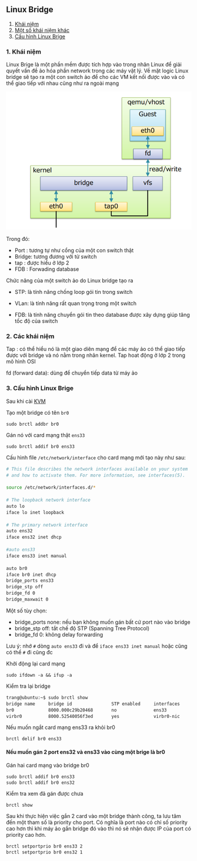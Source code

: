 
## Linux Bridge

1. [Khái niệm](#kn)
2. [Một số khái niệm khác](#knk)
3. [Cấu hình Linux Brige](#config)

<a name="kn"></a>
### 1. Khái niệm
Linux Brige là một phần mềm được tích hợp vào trong nhân Linux để giải quyết vấn đề ảo hóa phần network trong các máy vật lý. Về mặt logic Linux bridge sẽ tạo ra một con switch ảo để cho các VM kết nối được vào và có thể giao tiếp với nhau cũng như ra ngoài mạng

<img src="img/1.png">

Trong đó:

* Port : tương tự như cổng của một con switch thật
* Bridge: tương đương với từ switch
* tap : được hiểu ở lớp 2
* FDB : Forwading database

Chức năng của một switch ảo do Linux bridge tạo ra

* STP: là tính năng chống loop gói tin trong switch

* VLan: là tính năng rất quan trọng trong một switch

* FDB: là tính năng chuyển gói tin theo database được xây dựng giúp tăng tốc độ của switch

<a name="knk"></a>
### 2. Các khái niệm

Tap : có thể hiểu nó là một giao diên mạng để các máy ảo có thể giao tiếp được với bridge và nó nằm trong nhân kernel. Tap hoat động ở lớp 2 trong mô hình OSI

fd (forward data): dùng để chuyển tiếp data từ máy ảo

<a name="config"></a>
### 3. Cấu hình Linux Brige

Sau khi cài [KVM](https://github.com/trangnth/Report_Intern/blob/master/ghichep-kvm/3.%20Caidat_KVM.md)

Tạo một bridge có tên `br0`

	sudo brctl addbr br0

Gán nó với card mạng thật `ens33`

	sudo brctl addif br0 ens33

Cấu hình file `/etc/network/interface` cho card mạng mới tạo này như sau:

```sh
# This file describes the network interfaces available on your system
# and how to activate them. For more information, see interfaces(5).

source /etc/network/interfaces.d/*

# The loopback network interface
auto lo
iface lo inet loopback

# The primary network interface
auto ens32
iface ens32 inet dhcp

#auto ens33
iface ens33 inet manual

auto br0
iface br0 inet dhcp
bridge_ports ens33
bridge_stp off
bridge_fd 0
bridge_maxwait 0
```

Một số tùy chọn:

* bridge_ports none: nếu bạn không muốn gán bất cứ port nào vào bridge
* bridge_stp off: tắt chế độ STP (Spanning Tree Protocol)
* bridge_fd 0: không delay forwarding

Lưu ý: nhớ `#` dòng `auto ens33` đi và để `iface ens33 inet manual` hoặc cũng có thể `#` đi cũng đc

Khởi động lại card mạng

	sudo ifdown -a && ifup -a

Kiểm tra lại bridge

```sh
trang@ubuntu:~$ sudo brctl show
bridge name     bridge id               STP enabled     interfaces
br0             8000.000c29b20468       no              ens33
virbr0          8000.52540056f3ed       yes             virbr0-nic
```

Nếu muốn ngắt card mạng ens33 ra khỏi br0

	brctl delif br0 ens33

#### Nếu muốn gán 2 port ens32 và ens33 vào cùng một brige là br0 

Gán hai card mạng vào bridge br0

	sudo brctl addif br0 ens33
	sudo brctl addif br0 ens32

Kiểm tra xem đã gán được chưa

	brctl show


Sau khi thực hiện việc gắn 2 card vào một bridge thành công, ta lưu tâm đến một tham số là priority cho port. Có nghĩa là port nào có chỉ số priority cao hơn thì khi máy ảo gắn bridge đó vào thì nó sẽ nhận được IP của port có priority cao hơn.

	brctl setportprio br0 ens33 2
	brctl setportprio br0 ens32 1



